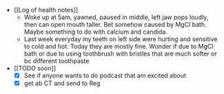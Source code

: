   * [[Log of health notes]]
    * Woke up at 5am, yawned, paused in middle, left jaw pops loudly, then can open mouth taller. Bet somehow caused by MgCl bath. Maybe something to do with calcium and candida.
    * Last week everyday my teeth on left side were hurting and sensitive to cold and hot. Today they are mostly fine. Wonder if due to MgCl bath or due to using toothbrush with bristles that are much softer or bc different toothpaste
  * [[TODO soon]]
    * [x] See if anyone wants to do podcast that am excited about
    * [x] get ab CT and send to Reg
